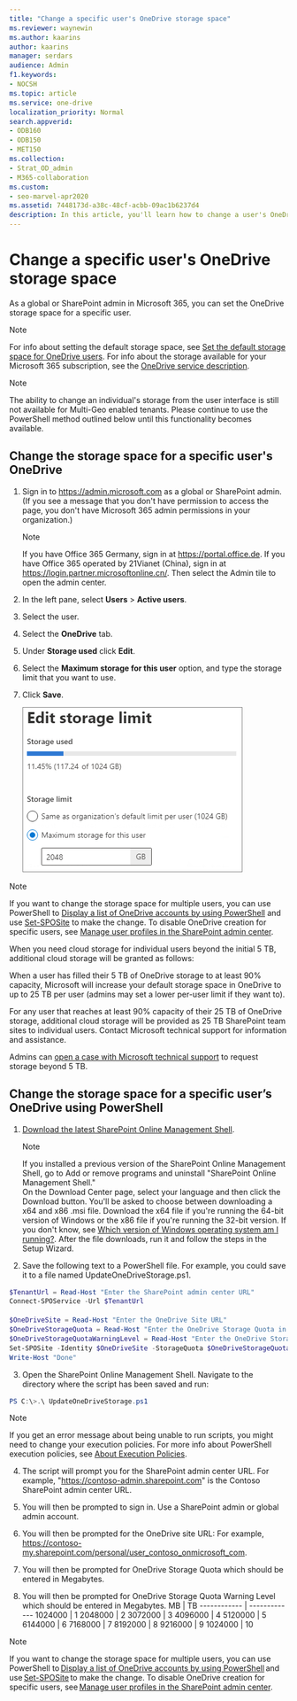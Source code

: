 ```yaml
---
title: "Change a specific user's OneDrive storage space"
ms.reviewer: waynewin
ms.author: kaarins
author: kaarins
manager: serdars
audience: Admin
f1.keywords:
- NOCSH
ms.topic: article
ms.service: one-drive
localization_priority: Normal
search.appverid:
- ODB160
- ODB150
- MET150
ms.collection: 
- Strat_OD_admin
- M365-collaboration
ms.custom:
- seo-marvel-apr2020
ms.assetid: 7448173d-a38c-48cf-acbb-09ac1b6237d4
description: In this article, you'll learn how to change a user's OneDrive storage space.
---
```


# Change a specific user's OneDrive storage space

As a global or SharePoint admin in Microsoft 365, you can set the OneDrive storage space for a specific user.
  
> [!NOTE]
> For info about setting the default storage space, see [Set the default storage space for OneDrive users](set-default-storage-space.md). For info about the storage available for your Microsoft 365 subscription, see the [OneDrive service description](https://go.microsoft.com/fwlink/?linkid=826071).

> [!NOTE]
> The ability to change an individual's storage from the user interface is still not available for Multi-Geo enabled tenants. Please continue to use the PowerShell method outlined below until this functionality becomes available. 

  
## Change the storage space for a specific user's OneDrive

1. Sign in to https://admin.microsoft.com as a global or SharePoint admin. (If you see a message that you don't have permission to access the page, you don't have Microsoft 365 admin permissions in your organization.)
    
    > [!NOTE]
    > If you have Office 365 Germany, sign in at https://portal.office.de. If you have Office 365 operated by 21Vianet (China), sign in at https://login.partner.microsoftonline.cn/. Then select the Admin tile to open the admin center.
    
2. In the left pane, select **Users** \> **Active users**.

3. Select the user.

4. Select the **OneDrive** tab.

5. Under **Storage used** click **Edit**.

6. Select the **Maximum storage for this user** option, and type the storage limit that you want to use.

7. Click **Save**.
    
    ![Screenshot of the OneDrive storage settings in the Microsoft 365 admin center](media/edit-user-storage-limit.png)

> [!NOTE]
> If you want to change the storage space for multiple users, you can use PowerShell to [Display a list of OneDrive accounts by using PowerShell](list-onedrive-urls.md) and use [Set-SPOSite](https://docs.microsoft.com/powershell/module/sharepoint-online/set-sposite) to make the change. To disable OneDrive creation for specific users, see [Manage user profiles in the SharePoint admin center](/sharepoint/manage-user-profiles).

When you need cloud storage for individual users beyond the initial 5 TB, additional cloud storage will be granted as follows:

When a user has filled their 5 TB of OneDrive storage to at least 90% capacity, Microsoft will increase your default storage space in OneDrive to up to 25 TB per user (admins may set a lower per-user limit if they want to).

For any user that reaches at least 90% capacity of their 25 TB of OneDrive storage, additional cloud storage will be provided as 25 TB SharePoint team sites to individual users. Contact Microsoft technical support for information and assistance.

Admins can [open a case with Microsoft technical support](https://go.microsoft.com/fwlink/?linkid=869559) to request storage beyond 5 TB.
    
    
## Change the storage space for a specific user’s OneDrive using PowerShell

1. [Download the latest SharePoint Online Management Shell](https://go.microsoft.com/fwlink/p/?LinkId=255251).

    > [!NOTE]
    > If you installed a previous version of the SharePoint Online Management Shell, go to Add or remove programs and uninstall "SharePoint Online Management Shell." <br>On the Download Center page, select your language and then click the Download button. You'll be asked to choose between downloading a x64 and x86 .msi file. Download the x64 file if you're running the 64-bit version of Windows or the x86 file if you're running the 32-bit version. If you don't know, see [Which version of Windows operating system am I running?](https://support.microsoft.com/help/13443/windows-which-operating-system). After the file downloads, run it and follow the steps in the Setup Wizard.

2. Save the following text to a PowerShell file. For example, you could save it to a file named UpdateOneDriveStorage.ps1.
    
```PowerShell
$TenantUrl = Read-Host "Enter the SharePoint admin center URL" 
Connect-SPOService -Url $TenantUrl 
 
$OneDriveSite = Read-Host "Enter the OneDrive Site URL" 
$OneDriveStorageQuota = Read-Host "Enter the OneDrive Storage Quota in MB" 
$OneDriveStorageQuotaWarningLevel = Read-Host "Enter the OneDrive Storage Quota Warning Level in MB" 
Set-SPOSite -Identity $OneDriveSite -StorageQuota $OneDriveStorageQuota -StorageQuotaWarningLevel $OneDriveStorageQuotaWarningLevel 
Write-Host "Done" 
```

3. Open the SharePoint Online Management Shell. Navigate to the directory where the script has been saved and run:

```PowerShell
PS C:\>.\ UpdateOneDriveStorage.ps1
```

> [!NOTE]
> If you get an error message about being unable to run scripts, you might need to change your execution policies. For more info about PowerShell execution policies, see [About Execution Policies](https://go.microsoft.com/fwlink/?linkid=869255).
    

4. The script will prompt you for the SharePoint admin center URL. For example, "https://contoso-admin.sharepoint.com" is the Contoso SharePoint admin center URL.

5. You will then be prompted to sign in. Use a SharePoint admin or global admin account.

6. You will then be prompted for the OneDrive site URL: For example, https://contoso-my.sharepoint.com/personal/user_contoso_onmicrosoft_com. 

7.	You will then be prompted for OneDrive Storage Quota which should be entered in Megabytes.

8.	You will then be prompted for OneDrive Storage Quota Warning Level which should be entered in Megabytes.
MB | TB
------------ | -------------
1024000 | 1
2048000 | 2
3072000 | 3
4096000 | 4
5120000 | 5
6144000 | 6
7168000 | 7
8192000 | 8
9216000 | 9
1024000 | 10

> [!NOTE]
> If you want to change the storage space for multiple users, you can use PowerShell to [Display a list of OneDrive accounts by using PowerShell](https://docs.microsoft.com/en-us/onedrive/list-onedrive-urls) and use [Set-SPOSite](https://docs.microsoft.com/en-us/powershell/module/sharepoint-online/set-sposite?view=sharepoint-ps) to make the change. To disable OneDrive creation for specific users, see [Manage user profiles in the SharePoint admin center](https://docs.microsoft.com/en-us/sharepoint/manage-user-profiles).